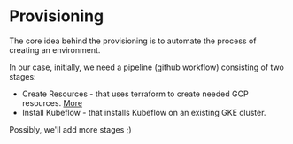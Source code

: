 # Provisioning

The core idea behind the provisioning is to automate the process of creating an environment.

In our case, initially, we need a pipeline (github workflow) consisting of two stages:

- Create Resources - that uses terraform to create needed GCP resources. [More](./terraform.md)
- Install Kubeflow - that installs Kubeflow on an existing GKE cluster.

Possibly, we'll add more stages ;)
